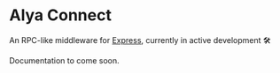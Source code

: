# Alya Connect

An RPC-like middleware for [Express](https://expressjs.com), currently in active development 🛠️

Documentation to come soon.

